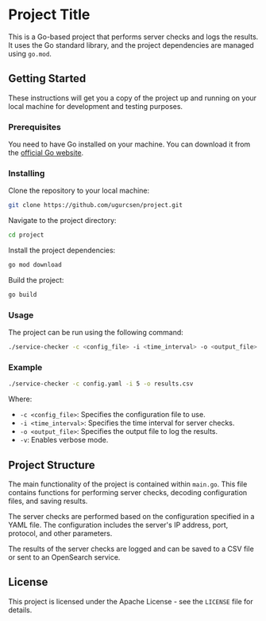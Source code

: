 # Project Title

This is a Go-based project that performs server checks and logs the results. It uses the Go standard library, and the project dependencies are managed using `go.mod`.

## Getting Started

These instructions will get you a copy of the project up and running on your local machine for development and testing purposes.

### Prerequisites

You need to have Go installed on your machine. You can download it from the [official Go website](https://golang.org/dl/).

### Installing

Clone the repository to your local machine:

```bash
git clone https://github.com/ugurcsen/project.git
```

Navigate to the project directory:

```bash
cd project
```

Install the project dependencies:

```bash
go mod download
```

Build the project:

```bash
go build
```

### Usage

The project can be run using the following command:

```bash
./service-checker -c <config_file> -i <time_interval> -o <output_file> -v
```

### Example

```bash
./service-checker -c config.yaml -i 5 -o results.csv
```

Where:
- `-c <config_file>`: Specifies the configuration file to use.
- `-i <time_interval>`: Specifies the time interval for server checks.
- `-o <output_file>`: Specifies the output file to log the results.
- `-v`: Enables verbose mode.

## Project Structure

The main functionality of the project is contained within `main.go`. This file contains functions for performing server checks, decoding configuration files, and saving results.

The server checks are performed based on the configuration specified in a YAML file. The configuration includes the server's IP address, port, protocol, and other parameters.

The results of the server checks are logged and can be saved to a CSV file or sent to an OpenSearch service.

## License

This project is licensed under the Apache License - see the `LICENSE` file for details.